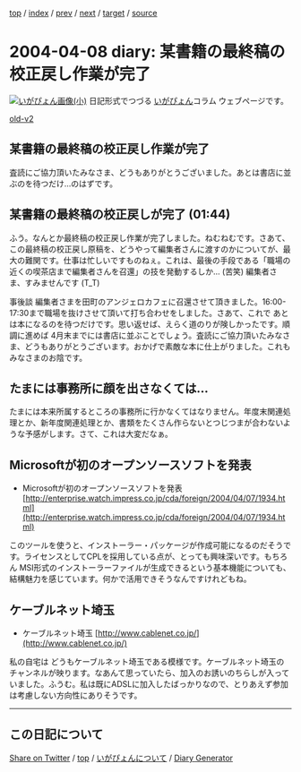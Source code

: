 [top](../index.html) 
 / [index](index.html) 
 / [prev](ig040407.html) 
 / [next](ig040409.html) 
 / [target](https://igapyon.github.io/diary/2004/ig040408.html) 
 / [source](https://github.com/igapyon/diary/blob/gh-pages/2004/ig040408.html.src.md) 

2004-04-08 diary: 某書籍の最終稿の校正戻し作業が完了
=====================================================================================================
[![いがぴょん画像(小)](https://igapyon.github.io/diary/images/iga200306s.jpg "いがぴょん")](https://igapyon.github.io/diary/memo/memoigapyon.html) 日記形式でつづる [いがぴょん](https://igapyon.github.io/diary/memo/memoigapyon.html)コラム ウェブページです。

[old-v2](ig040408-orig.html)

## 某書籍の最終稿の校正戻し作業が完了

査読にご協力頂いたみなさま、どうもありがとうございました。あとは書店に並ぶのを待つだけ…のはずです。


## 某書籍の最終稿の校正戻しが完了 (01:44)

ふう。なんとか最終稿の校正戻し作業が完了しました。ねむねむです。さあて、この最終稿の校正戻し原稿を、どうやって編集者さんに渡すのかについてが、最大の難関です。仕事は忙しいですものねぇ。これは、最後の手段である「職場の近くの喫茶店まで編集者さんを召還」の技を発動するしか…
(苦笑) 編集者さま、すみませんです (T_T)

事後談 編集者さまを田町のアンジェロカフェに召還させて頂きました。16:00-17:30まで職場を抜けさせて頂いて打ち合わせをしました。さあて、これで あとは本になるのを待つだけです。思い返せば、えらく道のりが険しかったです。順調に進めば
4月末までには書店に並ぶことでしょう。査読にご協力頂いたみなさま、どうもありがとうございます。おかげで素敵な本に仕上がりました。これもみなさまのお陰です。

## たまには事務所に顔を出さなくては…

たまには本来所属するところの事務所に行かなくてはなりません。年度末関連処理とか、新年度関連処理とか、書類をたくさん作らないとつじつまが合わないような予感がします。さて、これは大変だなぁ。

## Microsoftが初のオープンソースソフトを発表

* Microsoftが初のオープンソースソフトを発表
  [http://enterprise.watch.impress.co.jp/cda/foreign/2004/04/07/1934.html](http://enterprise.watch.impress.co.jp/cda/foreign/2004/04/07/1934.html)

このツールを使うと、インストーラー・パッケージが作成可能になるのだそうです。ライセンスとしてCPLを採用している点が、とっても興味深いです。もちろん
MSI形式のインストーラーファイルが生成できるという基本機能についても、結構魅力を感じています。何かで活用できそうなんですけれどもね。

## ケーブルネット埼玉

* ケーブルネット埼玉
  [http://www.cablenet.co.jp/](http://www.cablenet.co.jp/)

私の自宅は どうもケーブルネット埼玉である模様です。ケーブルネット埼玉のチャンネルが映ります。なあんて思っていたら、加入のお誘いのちらしが入っていました。ふうむ。私は既にADSLに加入したばっかりなので、とりあえず参加は考慮しない方向性にありそうです。


----------------------------------------------------------------------------------------------------

## この日記について

[Share on Twitter](https://twitter.com/intent/tweet?hashtags=igapyon%2Cdiary%2C%E3%81%84%E3%81%8C%E3%81%B4%E3%82%87%E3%82%93&text=%E6%9F%90%E6%9B%B8%E7%B1%8D%E3%81%AE%E6%9C%80%E7%B5%82%E7%A8%BF%E3%81%AE%E6%A0%A1%E6%AD%A3%E6%88%BB%E3%81%97%E4%BD%9C%E6%A5%AD%E3%81%8C%E5%AE%8C%E4%BA%86&url=https%3A%2F%2Figapyon.github.io%2Fdiary%2F2004%2Fig040408.html) / [top](../index.html) / [いがぴょんについて](https://igapyon.github.io/diary/memo/memoigapyon.html) / [Diary Generator](https://github.com/igapyon/igapyonv3)
